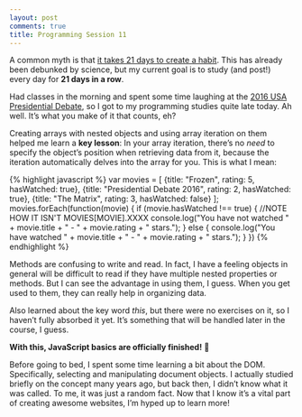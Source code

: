 ```yaml
---
layout: post
comments: true
title: Programming Session 11
---
```

 
A common myth is that [it takes 21 days to create a habit](http://www.huffingtonpost.com/james-clear/forming-new-habits_b_5104807.html). This has already been debunked by science, but my current goal is to study (and post!) every day for **21 days in a row**.

Had classes in the morning and spent some time laughing at the [2016 USA Presidential Debate](https://www.youtube.com/watch?v=EuHuzhzb1nc), so I got to my programming studies quite late today. Ah well. It’s what you make of it that counts, eh?

Creating arrays with nested objects and using array iteration on them helped me learn a **key lesson**: In your array iteration, there’s no *need* to specify the object’s position when retrieving data from it, because the iteration automatically delves into the array for you. This is what I mean:

{% highlight javascript %}
var movies = [
	{title: "Frozen", rating: 5, hasWatched: true},
	{title: "Presidential Debate 2016", rating: 2, hasWatched: true},
	{title: "The Matrix", rating: 3, hasWatched: false}
];
movies.forEach(function(movie) {
	if (movie.hasWatched !== true) {   //NOTE HOW IT ISN'T MOVIES[MOVIE].XXXX
		console.log("You have not watched " + movie.title + " - " + movie.rating + " stars.");
	}
	else {
		console.log("You have watched " + movie.title + " - " + movie.rating + " stars.");
	}
})
{% endhighlight %}

Methods are confusing to write and read. In fact, I have a feeling objects in general will be difficult to read if they have multiple nested properties or methods. But I can see the advantage in using them, I guess. When you get used to them, they can really help in organizing data.

Also learned about the key word *this*, but there were no exercises on it, so I haven’t fully absorbed it yet. It’s something that will be handled later in the course, I guess.

**With this, JavaScript basics are officially finished!** 🙂

Before going to bed, I spent some time learning a bit about the DOM. Specifically, selecting and manipulating document objects. I actually studied briefly on the concept many years ago, but back then, I didn’t know what it was called. To me, it was just a random fact. Now that I know it’s a vital part of creating awesome websites, I’m hyped up to learn more!